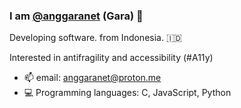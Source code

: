 ### I am  [@anggaranet](https://x.com/anggaranet) (Gara) 👋

Developing software. 
from Indonesia. 🇮🇩

Interested in antifragility and accessibility (#A11y)

- 📫 email: anggaranet@proton.me
- 💻 Programming languages: C, JavaScript, Python
